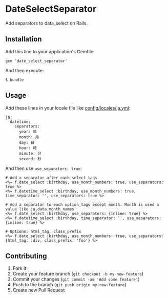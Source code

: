 # DateSelectSeparator

Add separators to data_select on Rails.

## Installation

Add this line to your application's Gemfile:

    gem 'date_select_separator'

And then execute:

    $ bundle

## Usage

Add these lines in your locale file like [config/locales/ja.yml](https://github.com/svenfuchs/rails-i18n/blob/master/rails/locale/ja.yml):

    ja:
      datetime:
        separators:
          year: 年
          month: 月
          day: 日
          hour: 時
          minute: 分
          second: 秒

And then use ```use_separators: true```:

    # Add a separator after each select_tags
    <%= f.date_select :birthday, use_month_numbers: true, use_separators: true %>
    <%= f.datetime_select :birthday, use_month_numbers: true, time_separator: '', use_separators: true %>
    
    # Add a separator to each option_tags except month. Month is used a value like ja.data.month_names
    <%= f.date_select :birthday, use_separators: {inline: true} %>
    <%= f.datetime_select :birthday, time_separator: '', use_separators: {inline: true} %>
    
    # Options: html_tag, class_prefix
    <%= f.date_select :birthday, use_month_numbers: true, use_separators: {html_tag: :div, class_prefix: 'foo'} %>

## Contributing

1. Fork it
2. Create your feature branch (`git checkout -b my-new-feature`)
3. Commit your changes (`git commit -am 'Add some feature'`)
4. Push to the branch (`git push origin my-new-feature`)
5. Create new Pull Request
